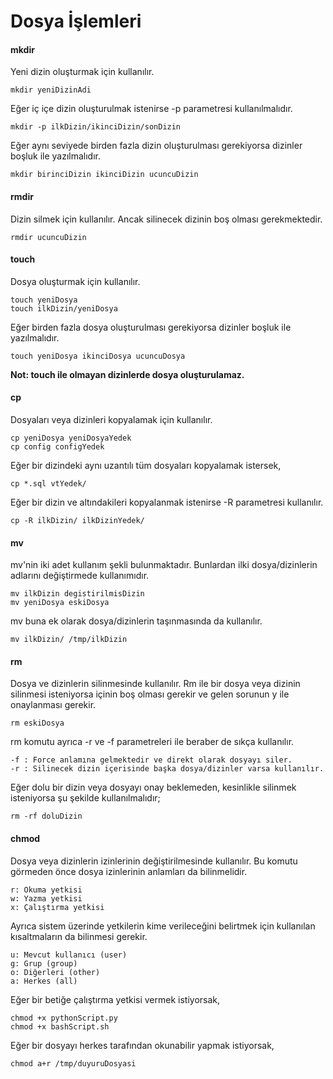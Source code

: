 # Dosya İşlemleri

#### mkdir

Yeni dizin oluşturmak için kullanılır.

```text
mkdir yeniDizinAdi
```

Eğer iç içe dizin oluşturulmak istenirse -p parametresi kullanılmalıdır.

```text
mkdir -p ilkDizin/ikinciDizin/sonDizin
```

Eğer aynı seviyede birden fazla dizin oluşturulması gerekiyorsa dizinler boşluk ile yazılmalıdır.

```text
mkdir birinciDizin ikinciDizin ucuncuDizin
```

#### rmdir

Dizin silmek için kullanılır. Ancak silinecek dizinin boş olması gerekmektedir.

```text
rmdir ucuncuDizin
```

#### touch

Dosya oluşturmak için kullanılır.

```text
touch yeniDosya
touch ilkDizin/yeniDosya
```

Eğer birden fazla dosya oluşturulması gerekiyorsa dizinler boşluk ile yazılmalıdır.

```text
touch yeniDosya ikinciDosya ucuncuDosya
```

**Not: touch ile olmayan dizinlerde dosya oluşturulamaz.**

#### cp

Dosyaları veya dizinleri kopyalamak için kullanılır.

```text
cp yeniDosya yeniDosyaYedek
cp config configYedek
```

Eğer bir dizindeki aynı uzantılı tüm dosyaları kopyalamak istersek,

```text
cp *.sql vtYedek/
```

Eğer bir dizin ve altındakileri kopyalanmak istenirse -R parametresi kullanılır.

```text
cp -R ilkDizin/ ilkDizinYedek/
```

#### mv

mv'nin iki adet kullanım şekli bulunmaktadır. Bunlardan ilki dosya/dizinlerin adlarını değiştirmede kullanımıdır.

```text
mv ilkDizin degistirilmisDizin
mv yeniDosya eskiDosya
```

mv buna ek olarak dosya/dizinlerin taşınmasında da kullanılır.

```text
mv ilkDizin/ /tmp/ilkDizin
```

#### rm

Dosya ve dizinlerin silinmesinde kullanılır. Rm ile bir dosya veya dizinin silinmesi isteniyorsa içinin boş olması gerekir ve gelen sorunun y ile onaylanması gerekir.

```text
rm eskiDosya
```

rm komutu ayrıca -r ve -f parametreleri ile beraber de sıkça kullanılır.

```text
-f : Force anlamına gelmektedir ve direkt olarak dosyayı siler.
-r : Silinecek dizin içerisinde başka dosya/dizinler varsa kullanılır.
```

Eğer dolu bir dizin veya dosyayı onay beklemeden, kesinlikle silinmek isteniyorsa şu şekilde kullanılmalıdır;

```text
rm -rf doluDizin
```

#### chmod

Dosya veya dizinlerin izinlerinin değiştirilmesinde kullanılır. Bu komutu görmeden önce dosya izinlerinin anlamları da bilinmelidir.

```text
r: Okuma yetkisi
w: Yazma yetkisi
x: Çalıştırma yetkisi
```

Ayrıca sistem üzerinde yetkilerin kime verileceğini belirtmek için kullanılan kısaltmaların da bilinmesi gerekir.

```text
u: Mevcut kullanıcı (user)
g: Grup (group)
o: Diğerleri (other)
a: Herkes (all)
```

Eğer bir betiğe çalıştırma yetkisi vermek istiyorsak,

```text
chmod +x pythonScript.py
chmod +x bashScript.sh
```

Eğer bir dosyayı herkes tarafından okunabilir yapmak istiyorsak,

```text
chmod a+r /tmp/duyuruDosyasi
```

